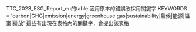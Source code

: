 TTC_2023_ESG_Report_en的table
因用原本的錯誤改採用關鍵字
KEYWORDS = 'carbon|GHG|emission|energy|greenhouse gas|sustainability|氣候|能源|溫室|排放' 
這些有出現在表格內的關鍵字，會提出該表格
